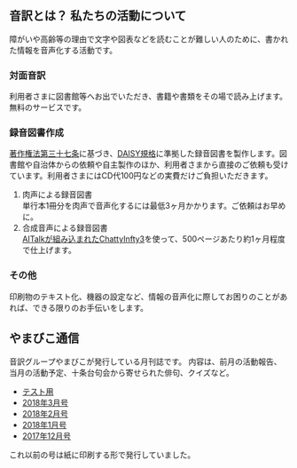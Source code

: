 ## 音訳とは？ 私たちの活動について
障がいや高齢等の理由で文字や図表などを読むことが難しい人のために、書かれた情報を音声化する活動です。

### 対面音訳
利用者さまに図書館等へお出でいただき、書籍や書類をその場で読み上げます。
無料のサービスです。

### 録音図書作成
[著作権法第三十七条](http://elaws.e-gov.go.jp/search/elawsSearch/elaws_search/lsg0500/detail?lawId=345AC0000000048&openerCode=1)に基づき、[DAISY規格](http://www.dinf.ne.jp/doc/daisy/)に準拠した録音図書を製作します。図書館や自治体からの依頼や自主製作のほか、利用者さまから直接のご依頼も受けています。利用者さまにはCD代100円などの実費だけご負担いただきます。
1. 肉声による録音図書  
   単行本1冊分を肉声で音声化するには最低3ヶ月かかります。ご依頼はお早めに。
2. 合成音声による録音図書  
   [AITalkが組み込まれたChattyInfty3](http://www.sciaccess.net/jp/ChattyInfty/)を使って、500ページあたり約1ヶ月程度で仕上げます。


### その他
印刷物のテキスト化、機器の設定など、情報の音声化に際してお困りのことがあれば、できる限りのお手伝いをします。

## やまびこ通信

音訳グループやまびこが発行している月刊誌です。
内容は、前月の活動報告、当月の活動予定、十条台句会から寄せられた俳句、クイズなど。

- [テスト用](phrase.html)
- [2018年3月号](tusin201803.html)
- [2018年2月号](tusin201802.html)
- [2018年1月号](tusin201801.html)
- [2017年12月号](tusin201712.html)

これ以前の号は紙に印刷する形で発行していました。

